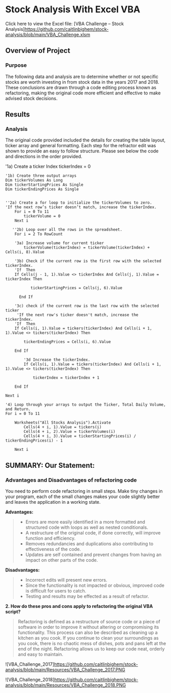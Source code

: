 # Stock Analysis With Excel VBA
Click here to view the Excel file: [VBA Challenge – Stock Analysis]https://github.com/caitlinbighem/stock-analysis/blob/main/VBA_Challenge.xlsm

## Overview of Project
### Purpose
The following data and analysis are to determine whether or not specific stocks are worth investing in from stock data in the years 2017 and 2018. These conclusions are drawn through a code editing process known as refactoring, making the original code more efficient and effective to make advised stock decisions.

## Results
### Analysis
The original code provided included the details for creating the table layout, ticker array and general formatting. Each step for the refractor edit was shown to provide an easy to follow structure. Please see below the code and directions in the order provided.

'1a) Create a ticker Index
    tickerIndex = 0
       
    '1b) Create three output arrays
    Dim tickerVolumes As Long
    Dim tickerStartingPrices As Single
    Dim tickerEndingPrices As Single
    
       
    ''2a) Create a for loop to initialize the tickerVolumes to zero.
    'If the next row’s ticker doesn’t match, increase the tickerIndex.
        For i = 0 To 11
            tickerVolume = 0
        Next i

       ''2b) Loop over all the rows in the spreadsheet.
        For i = 2 To RowCount
    
        '3a) Increase volume for current ticker
            tickerVolume(tickerIndex) = tickerVolume(tickerIndex) + Cells(i, 8).Value
              
        '3b) Check if the current row is the first row with the selected tickerIndex.
        'If  Then
        If Cells(j - 1, 1).Value <> tickerIndex And Cells(j, 1).Value = tickerIndex Then

               tickerStartingPrices = Cells(j, 6).Value
               
          End If
        
        '3c) check if the current row is the last row with the selected ticker
         'If the next row's ticker doesn't match, increase the tickerIndex.
        'If  Then
        If Cells(i, 1).Value = tickers(tickerIndex) And Cells(i + 1, 1).Value <> tickers(tickerIndex) Then
        
            tickerEndingPrices = Cells(i, 6).Value
            
        End If

            '3d Increase the tickerIndex.
            If Cells(i, 1).Value = tickers(tickerIndex) And Cells(i + 1, 1).Value <> tickers(tickerIndex) Then
                
                tickerIndex = tickerIndex + 1

        End If

    Next i
       
    '4) Loop through your arrays to output the Ticker, Total Daily Volume, and Return.
    For i = 0 To 11
    
        Worksheets("All Stocks Analysis").Activate
            Cells(4 + i, 1).Value = tickers(i)
            Cells(4 + i, 2).Value = tickerVolumes(i)
            Cells(4 + i, 3).Value = tickerStartingPrices(i) / tickerEndingPrices(i) - 1
        
        Next i

## SUMMARY: Our Statement:

### Advantages and Disadvantages of refactoring code

You need to perform code refactoring in small steps. Make tiny changes in your program, each of the small changes makes your code slightly better and leaves the application in a working state.

**Advantages:**
> - Errors are more easily identified in a more formatted and structured code with loops as well as nested conditionals.  
> - A restructure of the original code, if done correctly, will improve function and efficiency. 
> - Removes redundancies and duplications also contributing to effectiveness of the code.
> - Updates are self contained and prevent changes from having an impact on other parts of the code.

**Disadvantages:**

> - Incorrect edits will present new errors. 
> - Since the functionality is not impacted or obvious, improved code is difficult for users to catch. 
> - Testing and results may be effected as a result of refactor. 


**2. How do these pros and cons apply to refactoring the original VBA script?**

> Refactoring is defined as a restructure of source code or a piece of software in order to improve it without altering or compromising its functionality. This process can also be described as cleaning up a kitchen as you cook. If you continue to clean your surroundings as you cook, there is no chaotic mess of dishes, pots and pans left at the end of the night. Refactoring allows us to keep our code neat, orderly and easy to maintain. 

![VBA_Challenge_2017]https://github.com/caitlinbighem/stock-analysis/blob/main/Resources/VBA_Challenge_2017.PNG

![VBA_Challenge_2018]https://github.com/caitlinbighem/stock-analysis/blob/main/Resources/VBA_Challenge_2018.PNG
